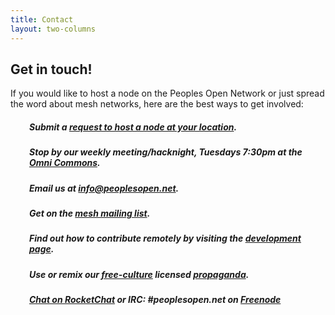 ```yaml
---
title: Contact 
layout: two-columns
---
```


## Get in touch! 

<p> If you would like to host a node on the Peoples Open Network or just spread the word about mesh networks, here are the best ways to get involved:
<h5 style="padding-left: 30px;">Submit a <a href="/join/request-a-node">request to host a node at your location</a>.</h5>
<h5 style="padding-left: 30px;">Stop by our weekly meeting/hacknight, Tuesdays 7:30pm at the <a href="https://omnicommons.org">Omni Commons</a>.</h5>
<h5 style="padding-left: 30px;">Email us at <a href="mailto:info@peoplesopen.net">info@peoplesopen.net</a>.</h5>
<h5 style="padding-left: 30px;">Get on the <a href="https://sudoroom.org/lists/listinfo/mesh">mesh mailing list</a>.</h5>
<h5 style="padding-left: 30px;">Find out how to contribute remotely by visiting the <a href="/learn/development">development page</a>.</h5>
<h5 style="padding-left: 30px;">Use or remix our <a href="http://freedomdefined.org/Definition">free-culture</a> licensed <a href="https://github.com/sudomesh/propaganda">propaganda</a>.</h5>
<h5 style="padding-left: 30px;"><a href="https://peoplesopen.net/chat">Chat on RocketChat</a> or IRC: #peoplesopen.net on <a href="http://webchat.freenode.net/?channels=peoplesopen.net">Freenode</a></h5>
<br/>

